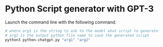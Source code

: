 # Python Script generator with GPT-3

Launch the command line with the following command:


```bash
# where arg1 is the string to ask to the model what script to generate and
# arg2 is the output python file name to save the generated script
python3 python-chatgpt.py "arg1" "arg2"
```
